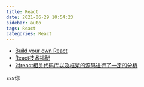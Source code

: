 ```yaml
---
title: React
date: 2021-06-29 10:54:23
sidebar: auto
tags: React
categories: React
---
```



- [Build your own React](https://pomb.us/build-your-own-react/) 
- [React技术揭秘](https://react.iamkasong.com/me.html)
- [对react相关代码库以及框架的源码进行了一定的分析](https://github.com/BUPTlhuanyu/ReactNote)

sss你